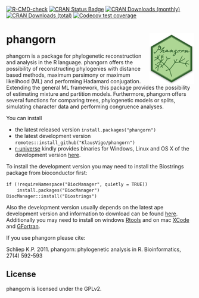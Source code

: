 [![R-CMD-check](https://github.com/KlausVigo/phangorn/actions/workflows/R-CMD-check.yaml/badge.svg)](https://github.com/KlausVigo/phangorn/actions/workflows/R-CMD-check.yaml)
[![CRAN Status Badge](https://www.r-pkg.org/badges/version/phangorn)](https://cran.r-project.org/package=phangorn)
[![CRAN Downloads (monthly)](https://cranlogs.r-pkg.org/badges/phangorn)](https://cran.r-project.org/package=phangorn)
[![CRAN Downloads (total)](https://cranlogs.r-pkg.org/badges/grand-total/phangorn)](https://cran.r-project.org/package=phangorn)
[![Codecov test coverage](https://codecov.io/gh/KlausVigo/phangorn/branch/master/graph/badge.svg)](https://app.codecov.io/github/KlausVigo/phangorn?branch=master)
                                                                                                      
# phangorn <img src='man/figures/logo.png' align="right" width="120" />


phangorn is a package for phylogenetic reconstruction and analysis in the R language. phangorn offers the possibility of reconstructing phylogenies with distance based methods, maximum parsimony or maximum likelihood (ML) and performing Hadamard conjugation. Extending the general ML framework, this package provides the possibility of estimating mixture and partition models. Furthermore, phangorn offers several functions for comparing trees, phylogenetic models or splits, simulating character data and performing congruence analyses. 

You can install
- the latest released version `install.packages("phangorn")`
- the latest development version `remotes::install_github("KlausVigo/phangorn")`
- [r-universe](https://r-universe.dev/search) kindly provides binaries for Windows, 
Linux and OS X of the development version [here](https://klausvigo.r-universe.dev/phangorn#).

To install the development version you may need to install the Biostrings package from bioconductor first:
```
if (!requireNamespace("BiocManager", quietly = TRUE))
    install.packages("BiocManager")
BiocManager::install("Biostrings")
```
Also the development version usually depends on the latest ape development 
version and information to download can be found 
[here](https://emmanuelparadis.github.io/ape_installation.html). 
Additionally you may need to install on windows [Rtools](https://cran.r-project.org/bin/windows/Rtools/) and on mac [XCode](https://developer.apple.com/xcode/)
and [GFortran](https://gcc.gnu.org/wiki/GFortranBinaries).

If you use phangorn please cite:

Schliep K.P. 2011. phangorn: phylogenetic analysis in R. Bioinformatics, 27(4) 592-593 


License
-------
phangorn is licensed under the GPLv2.
